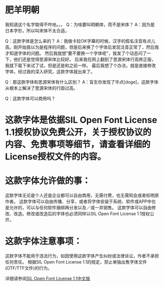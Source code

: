 # 肥羊明朝
我知道这个名字取得不咋地。。。
Q：为啥要叫明朝体，而不是宋体？
A：因为是日本字形，所以叫宋体不太合适。

Q：这款字体是怎么来的？
A：我做卡拉OK字幕的时候，汉字的假名注音有点儿高。刚开始我以为是程序的问题，但是后来换了个字体后发现注音正常了，然后我才知道字体的问题。
然后我就想“要不要换一个字体呢”，我发了个动态问了一下，他们还是觉得思源宋体比较好。
后来我在网上翻到了思源宋体行高修正版，我就下载下来试了试，但是还是和之前一样。
最后我想了个办法，就是直接修改字体，经过我的深入研究，这款字体就出来了。

Q：那这款字体和思源宋体有什么区别？
A：盲生你发现了华点[doge]，这款字体从根本上解决了思源宋体的行距过高。

Q：这款字体可以商用吗？
# 这款字体是依据SIL Open Font License 1.1授权协议免费公开，关于授权协议的内容、免责事项等细节，请查看详细的License授权文件的内容。

# 这款字体允许做的事：

这款字体无论是个人还是企业都可以自由商用，无需付费，也无需知会或者标明原作者。
这款字体可以自由传播、分享，或者将字体安装于系统、软件或APP中也是允许的，可以与任何软件捆绑再分发以及／或一并销售。
这款字体可以自由修改、改造。修改或改造后的字体也必须同样以SIL Open Font License 1.1授权公开。

# 这款字体注意事项：

这款字体不能用于违法行为，如因使用这款字体产生纠纷或法律诉讼，作者不承担任何责任。
根据SIL Open Font License 1.1的规定，禁止单独出售字体文件(OTF/TTF文件)的行为。

详细请参阅<a rel="noreferrer noopener" href="https://www.maoken.com/ofl" target="_blank">SIL Open Font License 1.1中文版</a>
